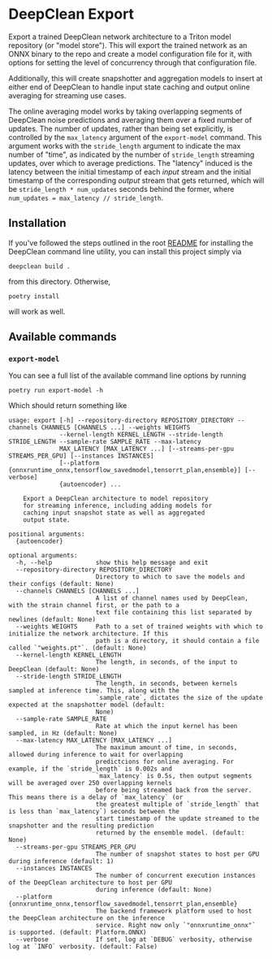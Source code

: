 # DeepClean Export
Export a trained DeepClean network architecture to a Triton model repository (or "model store"). This will export the trained network as an ONNX binary to the repo and create a model configuration file for it, with options for setting the level of concurrency through that configuration file.

Additionally, this will create snapshotter and aggregation models to insert at either end of DeepClean to handle input state caching and output online averaging for streaming use cases.

The online averaging model works by taking overlapping segments of DeepClean noise predictions and averaging them over a fixed number of updates. The number of updates, rather than being set explicitly, is controlled by the `max_latency` argument of the `export-model` command. This argument works with the `stride_length` argument to indicate the max number of "time", as indicated by the number of `stride_length` streaming updates, over which to average predictions. The "latency" induced is the latency between the initial timestamp of each _input_ stream and the initial timestamp of the corresponding _output_ stream that gets returned, which will be `stride_length * num_updates` seconds behind the former, where `num_updates = max_latency // stride_length`.

## Installation
If you've followed the steps outlined in the root [README](../../../README.md) for installing the DeepClean command line utility, you can install this project simply via

```console
deepclean build .
```

from this directory. Otherwise,

```console
poetry install
```

will work as well.


## Available commands
### `export-model`
You can see a full list of the available command line options by running

```console
poetry run export-model -h
```

Which should return something like

```console
usage: export [-h] --repository-directory REPOSITORY_DIRECTORY --channels CHANNELS [CHANNELS ...] --weights WEIGHTS
              --kernel-length KERNEL_LENGTH --stride-length STRIDE_LENGTH --sample-rate SAMPLE_RATE --max-latency
              MAX_LATENCY [MAX_LATENCY ...] [--streams-per-gpu STREAMS_PER_GPU] [--instances INSTANCES]
              [--platform {onnxruntime_onnx,tensorflow_savedmodel,tensorrt_plan,ensemble}] [--verbose]
              {autoencoder} ...

    Export a DeepClean architecture to model repository
    for streaming inference, including adding models for
    caching input snapshot state as well as aggregated
    output state.

positional arguments:
  {autoencoder}

optional arguments:
  -h, --help            show this help message and exit
  --repository-directory REPOSITORY_DIRECTORY
                        Directory to which to save the models and their configs (default: None)
  --channels CHANNELS [CHANNELS ...]
                        A list of channel names used by DeepClean, with the strain channel first, or the path to a
                        text file containing this list separated by newlines (default: None)
  --weights WEIGHTS     Path to a set of trained weights with which to initialize the network architecture. If this
                        path is a directory, it should contain a file called `"weights.pt"`. (default: None)
  --kernel-length KERNEL_LENGTH
                        The length, in seconds, of the input to DeepClean (default: None)
  --stride-length STRIDE_LENGTH
                        The length, in seconds, between kernels sampled at inference time. This, along with the
                        `sample_rate`, dictates the size of the update expected at the snapshotter model (default:
                        None)
  --sample-rate SAMPLE_RATE
                        Rate at which the input kernel has been sampled, in Hz (default: None)
  --max-latency MAX_LATENCY [MAX_LATENCY ...]
                        The maximum amount of time, in seconds, allowed during inference to wait for overlapping
                        predictcions for online averaging. For example, if the `stride_length` is 0.002s and
                        `max_latency` is 0.5s, then output segments will be averaged over 250 overlapping kernels
                        before being streamed back from the server. This means there is a delay of `max_latency` (or
                        the greatest multiple of `stride_length` that is less than `max_latency`) seconds between the
                        start timestamp of the update streamed to the snapshotter and the resulting prediction
                        returned by the ensemble model. (default: None)
  --streams-per-gpu STREAMS_PER_GPU
                        The number of snapshot states to host per GPU during inference (default: 1)
  --instances INSTANCES
                        The number of concurrent execution instances of the DeepClean architecture to host per GPU
                        during inference (default: None)
  --platform {onnxruntime_onnx,tensorflow_savedmodel,tensorrt_plan,ensemble}
                        The backend framework platform used to host the DeepClean architecture on the inference
                        service. Right now only `"onnxruntime_onnx"` is supported. (default: Platform.ONNX)
  --verbose             If set, log at `DEBUG` verbosity, otherwise log at `INFO` verbosity. (default: False)
```
